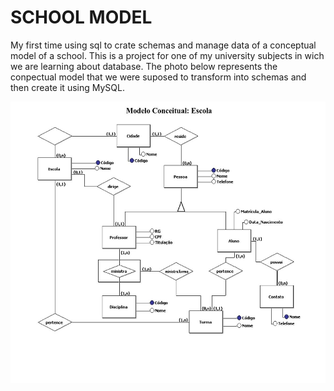 # SCHOOL MODEL

My first time using sql to crate schemas and manage data of a conceptual model of a school. This is a project for one of my university subjects in wich we are learning about database. The photo below represents the conpectual model that we were suposed to transform into schemas and then create it using MySQL.

<img src="modelo-conceitual.jpg" height="450">
